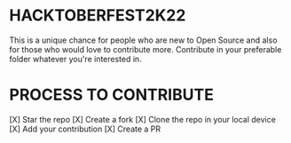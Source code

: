 # HACKTOBERFEST2K22
This is a unique chance for people who are new to Open Source and also for those who would love to contribute more.
Contribute in your preferable folder whatever you're interested in.

# PROCESS TO CONTRIBUTE
[X] Star the repo
[X] Create a fork
[X] Clone the repo in your local device
[X] Add your contribution
[X] Create a PR
